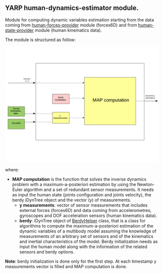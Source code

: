## YARP human-dynamics-estimator module.

Module for computing dynamic variables estimation starting from the data coming from 
[human-forces-provider](https://github.com/robotology-playground/human-dynamics-estimation/tree/master/human-forces-provider) module (forces6D) and 
from [human-state-provider](https://github.com/robotology-playground/human-dynamics-estimation/tree/master/human-state-provider) module (human kinematics data).

The module is structured as follow:

<img src="/misc/human-dynamics-estimator.png">

where:
- **MAP computation** is the function that solves the inverse dynamics problem with a maximum-a-posteriori estimation by using the Newton-Euler algorithm and 
a set of redundant sensor measurements. It needs as input the human state (joints configuration and joints velocity), the berdy iDynTree object 
and the vector (y) of measurements.
  - **y measurements**: vector of sensor measurements that includes external forces (forces6D) and data coming from accelerometres, 
  gyroscopes and DOF acceleration sensors (human kinematics data).
  - **berdy**: iDynTree object of [BerdyHelper](http://wiki.icub.org/codyco/dox/html/idyntree/html/classiDynTree_1_1BerdyHelper.html) class, that is a class for algorithms to compute the maximum-a-posteriori estimation of the dynamic variables 
  of a multibody model assuming the knowledge of measurements of an arbitrary set of sensors and of the kinematics and inertial characteristics of the model. 
  Berdy initialization needs as input the human model along with the information of the related sensors and berdy options.
  
**Note**: berdy initialization is done only for the first step. At each timestamp y measurements vector is filled and MAP computation is done.

